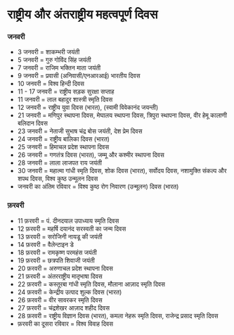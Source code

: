 # राष्ट्रीय और अंतराष्ट्रीय महत्वपूर्ण दिवस

### जनवरी
* 3 जनवरी = शाकम्भरी जयंती
* 5 जनवरी = गुरु गोविंद सिंह जयंती
* 7 जनवरी = राजिम भक्तिन माता जयंती
* 9 जनवरी = प्रवासी (अनिवासी/एनआरआई) भारतीय दिवस
* 10 जनवरी = विश्व हिन्दी दिवस
* 11 - 17 जनवरी = राष्ट्रीय सड़क सुरक्षा सप्ताह
* 11 जनवरी = लाल बहादुर शास्त्री स्मृति दिवस
* 12 जनवरी = राष्ट्रीय युवा दिवस (भारत), (स्वामी विवेकानंद जयन्ती)
* 21 जनवरी = मणिपुर स्थापना दिवस, मेघालय स्थापना दिवस, त्रिपुरा स्थापना दिवस, वीर हेमू कालाणी बलिदान दिवस
* 23 जनवरी = नेताजी सुभाष चंद्र बोस जयंती, देश प्रेम दिवस
* 24 जनवरी = राष्ट्रीय बालिका दिवस (भारत)
* 25 जनवरी = हिमाचल प्रदेश स्थापना दिवस
* 26 जनवरी = गणतंत्र दिवस (भारत), जम्मू और कश्मीर स्थापना दिवस
* 28 जनवरी = लाला लाजपत राय जयंती
* 30 जनवरी = महात्मा गांधी स्मृति दिवस, शोक दिवस (भारत), सर्वोदय दिवस, नशामुक्ति संकल्प और शपथ दिवस, विश्व कुष्ठ उन्मूलन दिवस
* जनवरी का अंतिम रविवार = विश्व कुष्ठ रोग निवारण (उन्मूलन) दिवस (भारत)

### फ़रवरी
* 11 फ़रवरी = पं. दीनदयाल उपाध्याय स्मृति दिवस
* 12 फ़रवरी = महर्षि दयानंद सरस्वती का जन्म दिवस
* 13 फ़रवरी = सरोजिनी नायडू की जयंती
* 14 फ़रवरी = वैलेन्टाइन डे
* 18 फ़रवरी = रामकृष्ण परमहंस जयंती
* 19 फ़रवरी = छत्रपति शिवाजी जयंती
* 20 फ़रवरी = अरुणाचल प्रदेश स्थापना दिवस
* 21 फ़रवरी = अंतरराष्ट्रीय मातृभाषा दिवस
* 22 फ़रवरी = कस्तूरबा गांधी स्मृति दिवस, मौलाना आज़ाद स्मृति दिवस
* 24 फ़रवरी = केन्द्रीय उत्पाद शुल्क दिवस (भारत)
* 26 फ़रवरी = वीर सावरकर स्मृति दिवस
* 27 फ़रवरी = चंद्रशेखर आज़ाद शहीद दिवस
* 28 फ़रवरी = राष्ट्रीय विज्ञान दिवस (भारत), कमला नेहरू स्मृति दिवस, राजेन्द्र प्रसाद स्मृति दिवस
* फ़रवरी का दूसरा रविवार = विश्व विवाह दिवस
